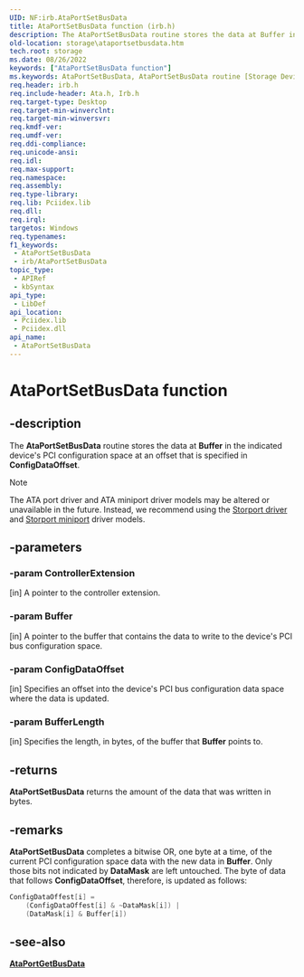 ```yaml
---
UID: NF:irb.AtaPortSetBusData
title: AtaPortSetBusData function (irb.h)
description: The AtaPortSetBusData routine stores the data at Buffer in the indicated device's PCI configuration space at an offset that is specified in ConfigDataOffset.Note  The ATA port driver and ATA miniport driver models may be altered or unavailable in the future. Instead, we recommend using the Storport driver and Storport miniport driver models.
old-location: storage\ataportsetbusdata.htm
tech.root: storage
ms.date: 08/26/2022
keywords: ["AtaPortSetBusData function"]
ms.keywords: AtaPortSetBusData, AtaPortSetBusData routine [Storage Devices], atartns_85424997-1f6e-4f48-98f0-e92a7312e62a.xml, irb/AtaPortSetBusData, storage.ataportsetbusdata
req.header: irb.h
req.include-header: Ata.h, Irb.h
req.target-type: Desktop
req.target-min-winverclnt: 
req.target-min-winversvr: 
req.kmdf-ver: 
req.umdf-ver: 
req.ddi-compliance: 
req.unicode-ansi: 
req.idl: 
req.max-support: 
req.namespace: 
req.assembly: 
req.type-library: 
req.lib: Pciidex.lib
req.dll: 
req.irql: 
targetos: Windows
req.typenames: 
f1_keywords:
 - AtaPortSetBusData
 - irb/AtaPortSetBusData
topic_type:
 - APIRef
 - kbSyntax
api_type:
 - LibDef
api_location:
 - Pciidex.lib
 - Pciidex.dll
api_name:
 - AtaPortSetBusData
---
```


# AtaPortSetBusData function

## -description

The **AtaPortSetBusData** routine stores the data at **Buffer** in the indicated device's PCI configuration space at an offset that is specified in **ConfigDataOffset**.

> [!NOTE]
> The ATA port driver and ATA miniport driver models may be altered or unavailable in the future. Instead, we recommend using the [Storport driver](/windows-hardware/drivers/storage/storport-driver) and [Storport miniport](/windows-hardware/drivers/storage/storport-miniport-drivers) driver models.

## -parameters

### -param ControllerExtension

[in] A pointer to the controller extension.

### -param Buffer

[in] A pointer to the buffer that contains the data to write to the device's PCI bus configuration space.

### -param ConfigDataOffset

[in] Specifies an offset into the device's PCI bus configuration data space where the data is updated.

### -param BufferLength

[in] Specifies the length, in bytes, of the buffer that **Buffer** points to.

## -returns

**AtaPortSetBusData** returns the amount of the data that was written in bytes.

## -remarks

**AtaPortSetBusData** completes a bitwise OR, one byte at a time, of the current PCI configuration space data with the new data in **Buffer**. Only those bits not indicated by **DataMask** are left untouched. The byte of data that follows **ConfigDataOffset**, therefore, is updated as follows:

``` C
ConfigDataOffest[i] = 
    (ConfigDataOffest[i] & ~DataMask[i]) | 
    (DataMask[i] & Buffer[i])
```

## -see-also

[**AtaPortGetBusData**](/windows-hardware/drivers/ddi/irb/nf-irb-ataportgetbusdata)
